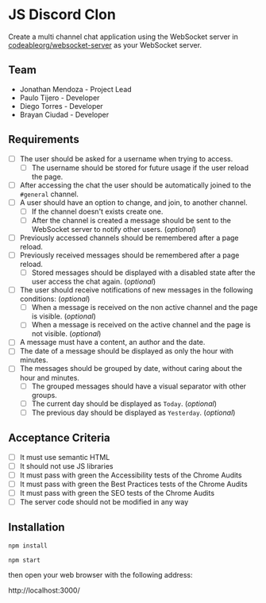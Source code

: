# JS Discord Clon

Create a multi channel chat application using the WebSocket server in [codeableorg/websocket-server](https://github.com/codeableorg/websocket-server) as your WebSocket server.

## Team

- Jonathan Mendoza - Project Lead
- Paulo Tijero - Developer
- Diego Torres - Developer
- Brayan Ciudad - Developer

## Requirements

- [ ] The user should be asked for a username when trying to access.
  - [ ] The username should be stored for future usage if the user reload the page.
- [ ] After accessing the chat the user should be automatically joined to the `#general` channel.
- [ ] A user should have an option to change, and join, to another channel.
  - [ ] If the channel doesn't exists create one.
  - [ ] After the channel is created a message should be sent to the WebSocket server to notify other users. (_optional_)
- [ ] Previously accessed channels should be remembered after a page reload.
- [ ] Previously received messages should be remembered after a page reload.
  - [ ] Stored messages should be displayed with a disabled state after the user access the chat again. (_optional_)
- [ ] The user should receive notifications of new messages in the following conditions: (_optional_)
  - [ ] When a message is received on the non active channel and the page is visible. (_optional_)
  - [ ] When a message is received on the active channel and the page is not visible. (_optional_)
- [ ] A message must have a content, an author and the date.
- [ ] The date of a message should be displayed as only the hour with minutes.
- [ ] The messages should be grouped by date, without caring about the hour and minutes.
  - [ ] The grouped messages should have a visual separator with other groups.
  - [ ] The current day should be displayed as `Today`. (_optional_)
  - [ ] The previous day should be displayed as `Yesterday`. (_optional_)

## Acceptance Criteria

- [ ] It must use semantic HTML
- [ ] It should not use JS libraries
- [ ] It must pass with green the Accessibility tests of the Chrome Audits
- [ ] It must pass with green the Best Practices tests of the Chrome Audits
- [ ] It must pass with green the SEO tests of the Chrome Audits
- [ ] The server code should not be modified in any way

## Installation

```bash
npm install
```

```bash
npm start
```
then open your web browser with the following address:

http://localhost:3000/

